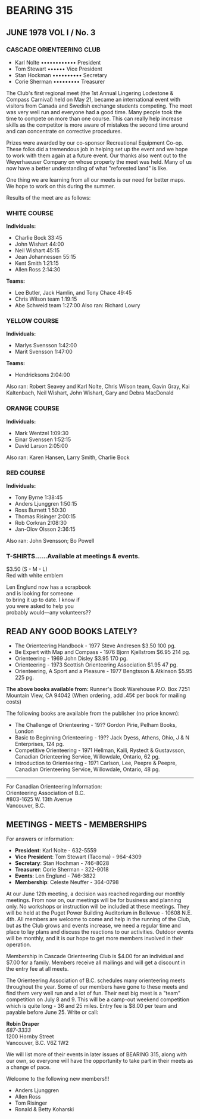 # BEARING 315
## JUNE 1978 VOL I / No. 3
### CASCADE ORIENTEERING CLUB
- Karl Nolte •••••••••••• President
- Tom Stewart •••••• Vice President
- Stan Hockman •••••••••• Secretary
- Corie Sherman ••••••••• Treasurer

The Club's first regional meet (the 1st Annual Lingering Lodestone & Compass Carnival) held on May 21, became an international event with visitors from Canada and Swedish exchange students competing. The meet was very well run and everyone had a good time. Many people took the time to compete on more than one course. This can really help increase skills as the competitor is more aware of mistakes the second time around and can concentrate on corrective procedures.

Prizes were awarded by our co-sponsor Recreational Equipment Co-op. These folks did a tremendous job in helping set up the event and we hope to work with them again at a future event. Our thanks also went out to the Weyerhaeuser Company on whose property the meet was held. Many of us now have a better understanding of what "reforested land" is like.

One thing we are learning from all our meets is our need for better maps. We hope to work on this during the summer.

Results of the meet are as follows:

### WHITE COURSE
**Individuals:**
- Charlie Bock          33:45
- John Wishart          44:00
- Neil Wishart          45:15
- Jean Johannessen      55:15
- Kent Smith            1:21:15
- Allen Ross            2:14:30

**Teams:**
- Lee Butler, Jack Hamlin, and Tony Chace   49:45
- Chris Wilson team         1:19:15
- Abe Schweid team         1:27:00
Also ran: Richard Lowry

### YELLOW COURSE
**Individuals:**
- Marlys Svensson      1:42:00
- Marit Svensson       1:47:00

**Teams:**
- Hendricksons          2:04:00

Also ran: Robert Seavey and Karl Nolte, Chris Wilson team, Gavin Gray, Kai Kaltenbach, Neil Wishart, John Wishart, Gary and Debra MacDonald

### ORANGE COURSE
**Individuals:**
- Mark Wentzel         1:09:30
- Einar Svenssen       1:52:15
- David Larson         2:05:00

Also ran: Karen Hansen, Larry Smith, Charlie Bock

### RED COURSE
**Individuals:**
- Tony Byrne           1:38:45
- Anders Ljunggren     1:50:15
- Ross Burnett         1:50:30
- Thomas Risinger      2:00:15
- Rob Corkran          2:08:30
- Jan-Olov Olsson      2:36:15

Also ran: John Svensson; Bo Powell

### T-SHIRTS......Available at meetings & events. 
$3.50 (S - M - L)  
Red with white emblem

Len Englund now has a scrapbook  
and is looking for someone  
to bring it up to date. I know if  
you were asked to help you  
probably would––any volunteers??

## READ ANY GOOD BOOKS LATELY?

- The Orienteering Handbook - 1977 Steve Andresen $3.50 100 pg.
-  Be Expert with Map and Compass - 1976 Bjorn Kjellstrom $6.95 214 pg.
- Orienteering - 1969 John Disley $3.95 170 pg.
- Orienteering - 1973 Scottish Orienteering Association $1.95 47 pg.
- Orienteering, A Sport and a Pleasure - 1977 Bengtsson & Atkinson $5.95 225 pg.

**The above books available from:**
Runner's Book Warehouse
P.O. Box 7251
Mountain View, CA 94042
(When ordering, add .45¢ per book for mailing costs)


The following books are available from the publisher (no price known):
- The Challenge of Orienteering - 19?? Gordon Pirie, Pelham Books, London 
- Basic to Beginning Orienteering - 19?? Jack Dyess, Athens, Ohio, J & N Enterprises, 124 pg.
- Competitive Orienteering - 1971 Hellman, Kaili, Rystedt & Gustavsson, Canadian Orienteering Service, Willowdale, Ontario, 62 pg.
- Introduction to Orienteering - 1971 Carlson, Lee, Peepre & Peepre, Canadian Orienteering Service, Willowdale, Ontario, 48 pg.

******
For Canadian Orienteering Information:  
Orienteering Association of B.C.  
#803-1625 W. 13th Avenue  
Vancouver, B.C.  

## MEETINGS - MEETS - MEMBERSHIPS

For answers or information:

- **President**: Karl Nolte - 632-5559
- **Vice President**: Tom Stewart (Tacoma) - 964-4309
- **Secretary**: Stan Hochman - 746-8028
- **Treasurer**: Corie Sherman - 322-9018
- **Events**: Len Englund - 746-3822
- **Membership**: Celeste Neuffer - 364-0798

At our June 12th meeting, a decision was reached regarding our monthly meetings. From now on, our meetings will be for business and planning only. No workshops or instruction will be included at these meetings. They will be held at the Puget Power Building Auditorium in Bellevue - 10608 N.E. 4th. All members are welcome to come and help in the running of the Club, but as the Club grows and events increase, we need a regular time and place to lay plans and discuss the reactions to our activities. Outdoor events will be monthly, and it is our hope to get more members involved in their operation.

Membership in Cascade Orienteering Club is $4.00 for an individual and $7.00 for a family. Members receive all mailings and will get a discount in the entry fee at all meets.

The Orienteering Association of B.C. schedules many orienteering meets throughout the year. Some of our members have gone to these meets and find them very well run and a lot of fun. Their next big meet is a "team" competition on July 8 and 9. This will be a camp-out weekend competition which is quite long - 36 and 25 miles. Entry fee is $8.00 per team and payable before June 25. Write or call: 

**Robin Draper**   
*687-3333*  
1200 Hornby Street  
Vancouver, B.C. V6Z 1W2  

We will list more of their events in later issues of BEARING 315, along with our own, so everyone will have the opportunity to take part in their meets as a change of pace.

Welcome to the following new members!!!

- Anders Ljunggren
- Allen Ross
- Tom Risinger
- Ronald & Betty Koharski